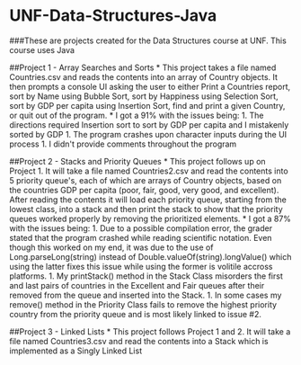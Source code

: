 # UNF-Data-Structures-Java
###These are projects created for the Data Structures course at UNF. This course uses Java

##Project 1 - Array Searches and Sorts
    * This project takes a file named Countries.csv and reads the contents into an array of Country objects. It then prompts a console UI asking the user to either Print a Countries report, sort by Name using Bubble Sort, sort by Happiness using Selection Sort, sort by GDP per capita using Insertion Sort, find and print a given Country, or quit out of the program.
    * I got a 91% with the issues being:
            1. The directions required Insertion sort to sort by GDP per capita and I mistakenly sorted by GDP
            1. The program crashes upon character inputs during the UI process
            1. I didn't provide comments throughout the program
    
##Project 2 - Stacks and Priority Queues
    * This project follows up on Project 1. It will take a file named Countries2.csv and read the contents into 5 priority queue's, each of which are arrays of Country objects, based on the countries GDP per capita (poor, fair, good, very good, and excellent). After reading the contents it will load each priority queue, starting from the lowest class, into a stack and then print the stack to show that the priority queues worked properly by removing the prioritized elements.
    * I got a 87% with the issues being:
            1. Due to a possible compilation error, the grader stated that the program crashed while reading scientific notation. Even
               though this worked on my end, it was due to the use of Long.parseLong(string) instead of Double.valueOf(string).longValue()
               which using the latter fixes this issue while using the former is volitile accross platforms.
            1. My printStack() method in the Stack Class misorders the first and last pairs of countries in the Excellent and Fair queues 
               after their removed from the queue and inserted into the Stack.
            1. In some cases my remove() method in the Priority Class fails to remove the highest priority country from the priority queue
               and is most likely linked to issue #2.
    
##Project 3 - Linked Lists
    * This project follows Project 1 and 2. It will take a file named Countries3.csv and read the contents into a Stack which is implemented as a Singly Linked List
    
